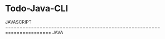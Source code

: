 # Todo-Java-CLI

JAVASCRIPT ====================================================================== JAVA
